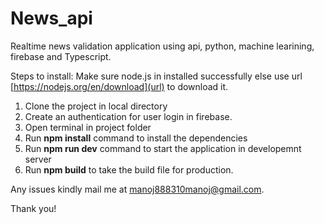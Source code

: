 # News_api
Realtime news validation application using api, python, machine learining, firebase and Typescript.

Steps to install:
Make sure node.js in installed successfully else use url [https://nodejs.org/en/download](url) to download it.
1. Clone the project in local directory
2. Create an authentication for user login in firebase.
3. Open terminal in project folder
4. Run **npm install** command to install the dependencies
5. Run **npm run dev** command to start the application in developemnt server
6. Run **npm build** to take the build file for production.

Any issues kindly mail me at [manoj888310manoj@gmail.com](url).

Thank you!
